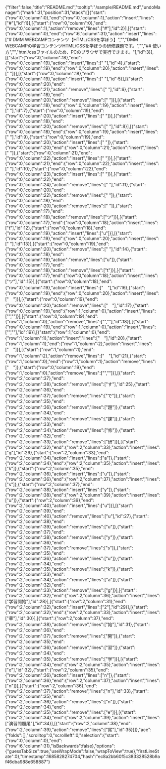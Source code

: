 {"filter":false,"title":"README.md","tooltip":"/sample/README.md","undoManager":{"mark":31,"position":31,"stack":[[{"start":{"row":0,"column":0},"end":{"row":0,"column":1},"action":"insert","lines":["#"],"id":1}],[{"start":{"row":0,"column":0},"end":{"row":0,"column":1},"action":"remove","lines":["#"],"id":2}],[{"start":{"row":0,"column":0},"end":{"row":6,"column":31},"action":"insert","lines":["# DMM WEBCAMPコンテンツ【HTML/CSSを学ぼう】","","DMM WEBCAMPの学習コンテンツHTML/CSSを学ぼうの研修課題です。","","## 使い方","","html/cssファイルのため、PCのブラウザで実行できます。"],"id":3}],[{"start":{"row":0,"column":18},"end":{"row":0,"column":19},"action":"insert","lines":[" "],"id":4},{"start":{"row":0,"column":19},"end":{"row":0,"column":20},"action":"insert","lines":[" "]}],[{"start":{"row":0,"column":18},"end":{"row":0,"column":19},"action":"insert","lines":[" "],"id":5}],[{"start":{"row":0,"column":20},"end":{"row":0,"column":21},"action":"remove","lines":[" "],"id":6},{"start":{"row":0,"column":18},"end":{"row":0,"column":20},"action":"remove","lines":["  "]}],[{"start":{"row":0,"column":18},"end":{"row":0,"column":19},"action":"insert","lines":[" "],"id":7},{"start":{"row":0,"column":19},"end":{"row":0,"column":20},"action":"insert","lines":[" "]}],[{"start":{"row":0,"column":18},"end":{"row":0,"column":20},"action":"remove","lines":["  "],"id":8}],[{"start":{"row":0,"column":18},"end":{"row":0,"column":19},"action":"insert","lines":[" "],"id":9},{"start":{"row":0,"column":19},"end":{"row":0,"column":20},"action":"insert","lines":[" "]},{"start":{"row":0,"column":20},"end":{"row":0,"column":21},"action":"insert","lines":[" "]},{"start":{"row":0,"column":21},"end":{"row":0,"column":22},"action":"insert","lines":[" "]}],[{"start":{"row":0,"column":21},"end":{"row":0,"column":22},"action":"insert","lines":[" "],"id":10},{"start":{"row":0,"column":22},"end":{"row":0,"column":23},"action":"insert","lines":[" "]}],[{"start":{"row":0,"column":22},"end":{"row":0,"column":24},"action":"remove","lines":["  "],"id":11},{"start":{"row":0,"column":20},"end":{"row":0,"column":22},"action":"remove","lines":["  "]},{"start":{"row":0,"column":18},"end":{"row":0,"column":20},"action":"remove","lines":["  "]},{"start":{"row":0,"column":17},"end":{"row":0,"column":18},"action":"remove","lines":["ツ"]}],[{"start":{"row":0,"column":17},"end":{"row":0,"column":18},"action":"insert","lines":["t"],"id":12},{"start":{"row":0,"column":18},"end":{"row":0,"column":19},"action":"insert","lines":["u"]}],[{"start":{"row":0,"column":19},"end":{"row":0,"column":20},"action":"insert","lines":[" "],"id":13}],[{"start":{"row":0,"column":19},"end":{"row":0,"column":20},"action":"remove","lines":[" "],"id":14},{"start":{"row":0,"column":18},"end":{"row":0,"column":19},"action":"remove","lines":["u"]},{"start":{"row":0,"column":17},"end":{"row":0,"column":18},"action":"remove","lines":["t"]}],[{"start":{"row":0,"column":17},"end":{"row":0,"column":18},"action":"insert","lines":["ツ"],"id":15}],[{"start":{"row":0,"column":18},"end":{"row":0,"column":19},"action":"insert","lines":["　"],"id":16},{"start":{"row":0,"column":19},"end":{"row":0,"column":20},"action":"insert","lines":["　"]}],[{"start":{"row":0,"column":19},"end":{"row":0,"column":20},"action":"remove","lines":["　"],"id":17},{"start":{"row":0,"column":19},"end":{"row":1,"column":0},"action":"insert","lines":["",""]}],[{"start":{"row":0,"column":19},"end":{"row":1,"column":0},"action":"remove","lines":["",""],"id":18}],[{"start":{"row":0,"column":19},"end":{"row":1,"column":0},"action":"insert","lines":["",""],"id":19}],[{"start":{"row":1,"column":0},"end":{"row":1,"column":1},"action":"insert","lines":["　"],"id":20},{"start":{"row":1,"column":1},"end":{"row":1,"column":2},"action":"insert","lines":["　"]}],[{"start":{"row":1,"column":1},"end":{"row":1,"column":2},"action":"remove","lines":["　"],"id":21},{"start":{"row":1,"column":0},"end":{"row":1,"column":1},"action":"remove","lines":["　"]},{"start":{"row":0,"column":19},"end":{"row":1,"column":0},"action":"remove","lines":["",""]}],[{"start":{"row":2,"column":37},"end":{"row":2,"column":38},"action":"remove","lines":["す"],"id":25},{"start":{"row":2,"column":36},"end":{"row":2,"column":37},"action":"remove","lines":["で"]},{"start":{"row":2,"column":35},"end":{"row":2,"column":36},"action":"remove","lines":["題"]},{"start":{"row":2,"column":34},"end":{"row":2,"column":35},"action":"remove","lines":["課"]},{"start":{"row":2,"column":33},"end":{"row":2,"column":34},"action":"remove","lines":["修"]},{"start":{"row":2,"column":32},"end":{"row":2,"column":33},"action":"remove","lines":["研"]}],[{"start":{"row":2,"column":32},"end":{"row":2,"column":33},"action":"insert","lines":["g"],"id":26},{"start":{"row":2,"column":33},"end":{"row":2,"column":34},"action":"insert","lines":["a"]},{"start":{"row":2,"column":34},"end":{"row":2,"column":35},"action":"insert","lines":["k"]},{"start":{"row":2,"column":35},"end":{"row":2,"column":36},"action":"insert","lines":["u"]},{"start":{"row":2,"column":36},"end":{"row":2,"column":37},"action":"insert","lines":["s"]},{"start":{"row":2,"column":37},"end":{"row":2,"column":38},"action":"insert","lines":["y"]},{"start":{"row":2,"column":38},"end":{"row":2,"column":39},"action":"insert","lines":["u"]},{"start":{"row":2,"column":39},"end":{"row":2,"column":40},"action":"insert","lines":["u"]}],[{"start":{"row":2,"column":39},"end":{"row":2,"column":40},"action":"remove","lines":["u"],"id":27},{"start":{"row":2,"column":38},"end":{"row":2,"column":39},"action":"remove","lines":["u"]},{"start":{"row":2,"column":37},"end":{"row":2,"column":38},"action":"remove","lines":["y"]},{"start":{"row":2,"column":36},"end":{"row":2,"column":37},"action":"remove","lines":["s"]},{"start":{"row":2,"column":35},"end":{"row":2,"column":36},"action":"remove","lines":["u"]},{"start":{"row":2,"column":34},"end":{"row":2,"column":35},"action":"remove","lines":["k"]},{"start":{"row":2,"column":33},"end":{"row":2,"column":34},"action":"remove","lines":["a"]},{"start":{"row":2,"column":32},"end":{"row":2,"column":33},"action":"remove","lines":["g"]}],[{"start":{"row":2,"column":32},"end":{"row":2,"column":36},"action":"insert","lines":["学習開始"],"id":28}],[{"start":{"row":2,"column":31},"end":{"row":2,"column":32},"action":"insert","lines":["2"],"id":29}],[{"start":{"row":2,"column":32},"end":{"row":2,"column":33},"action":"insert","lines":["章"],"id":30}],[{"start":{"row":2,"column":37},"end":{"row":2,"column":38},"action":"remove","lines":["始"],"id":31},{"start":{"row":2,"column":36},"end":{"row":2,"column":37},"action":"remove","lines":["開"]},{"start":{"row":2,"column":35},"end":{"row":2,"column":36},"action":"remove","lines":["習"]},{"start":{"row":2,"column":34},"end":{"row":2,"column":35},"action":"remove","lines":["学"]}],[{"start":{"row":2,"column":34},"end":{"row":2,"column":35},"action":"insert","lines":["e"],"id":32},{"start":{"row":2,"column":35},"end":{"row":2,"column":36},"action":"insert","lines":["n"]},{"start":{"row":2,"column":36},"end":{"row":2,"column":37},"action":"insert","lines":["n"]}],[{"start":{"row":2,"column":36},"end":{"row":2,"column":37},"action":"remove","lines":["n"],"id":33},{"start":{"row":2,"column":35},"end":{"row":2,"column":36},"action":"remove","lines":["n"]},{"start":{"row":2,"column":34},"end":{"row":2,"column":35},"action":"remove","lines":["e"]}],[{"start":{"row":2,"column":34},"end":{"row":2,"column":39},"action":"insert","lines":["演習問題尾"],"id":34}],[{"start":{"row":2,"column":38},"end":{"row":2,"column":39},"action":"remove","lines":["尾"],"id":35}]]},"ace":{"folds":[],"scrolltop":0,"scrollleft":0,"selection":{"start":{"row":0,"column":0},"end":{"row":6,"column":31},"isBackwards":false},"options":{"guessTabSize":true,"useWrapMode":false,"wrapToView":true},"firstLineState":0},"timestamp":1685828274704,"hash":"ec8a2bb60f5c383328528b9af46dba988e658887"}